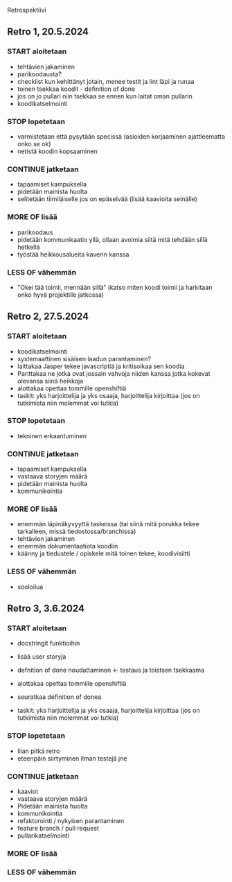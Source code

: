 Retrospektiivi


## Retro 1, 20.5.2024

### START aloitetaan
- tehtävien jakaminen
- parikoodausta?
- checklist kun kehittänyt jotain, menee testit ja lint läpi ja runaa
- toinen tsekkaa koodit - definition of done
- jos on jo pullari niin tsekkaa se ennen kun laitat oman pullarin
- koodikatselmointi

### STOP lopetetaan
- varmistetaan että pysytään specissä (asioiden korjaaminen ajattleematta onko se ok)
- netistä koodin kopsaaminen

### CONTINUE jatketaan
- tapaamiset kampuksella
- pidetään mainista huolta
- selitetään tiimiläiselle jos on epäselvää (lisää kaavioita seinälle)

### MORE OF lisää
- parikoodaus
- pidetään kommunikaatio yllä, ollaan avoimia siitä mitä tehdään sillä hetkellä
- työstää heikkousalueita kaverin kanssa

### LESS OF vähemmän
- "Okei tää toimii, mennään sillä" (katso miten koodi toimii ja harkitaan onko hyvä projektille jatkossa)



## Retro 2, 27.5.2024

### START aloitetaan
- koodikatselmointi
- systemaattinen sisäisen laadun parantaminen?
- laittakaa Jasper tekee javascriptiä ja kritisoikaa sen koodia
- Parittakaa ne jotka ovat jossain vahvoja niiden kanssa jotka kokevat olevansa siinä heikkoja
- alottakaa opettaa tommille openshiftiä 
- taskit: yks harjoittelija ja yks osaaja, harjoittelija kirjoittaa (jos on tutkimista niin molemmat voi tutkia)

### STOP lopetetaan
- tekninen erkaantuminen

### CONTINUE jatketaan
- tapaamiset kampuksella
- vastaava storyjen määrä
- pidetään mainista huolta
- kommunikointia

### MORE OF lisää
- enemmän läpinäkyvyyttä taskeissa (tai siinä mitä porukka tekee tarkalleen, missä tiedostossa/branchissa)
- tehtävien jakaminen
- enemmän dokumentaatiota koodiin
- käänny ja tiedustele / opiskele mitä toinen tekee, koodivisiitti

### LESS OF vähemmän
- sooloilua



## Retro 3, 3.6.2024

### START aloitetaan
- docstringit funktioihin
- lisää user storyja
- defnition of done noudattaminen <- testaus ja toistsen tsekkaama
- alottakaa opettaa tommille openshiftiä 
- seuratkaa definition of donea

- taskit: yks harjoittelija ja yks osaaja, harjoittelija kirjoittaa (jos on tutkimista niin molemmat voi tutkia)

### STOP lopetetaan
- liian pitkä retro
- eteenpäin siirtyminen ilman testejä jne

### CONTINUE jatketaan
- kaaviot
- vastaava storyjen määrä
- Pidetään mainista huolta
- kommunikointia
- refaktorointi / nykyisen parantaminen
- feature branch / pull request
- pullarikatselmointi

### MORE OF lisää


### LESS OF vähemmän
